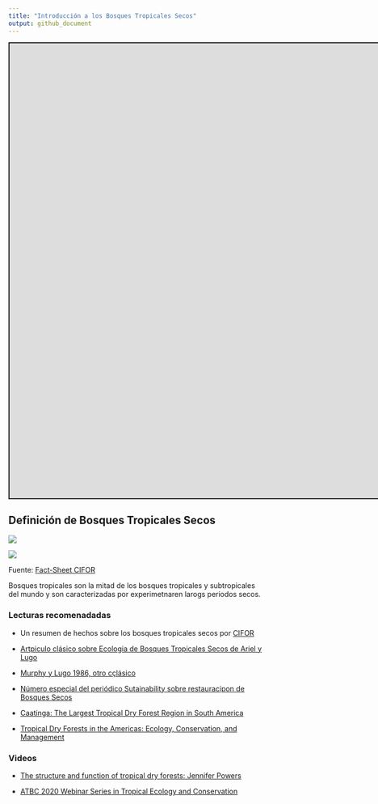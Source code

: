 ```yaml
---
title: "Introducción a los Bosques Tropicales Secos"
output: github_document
---
```


<script src="/rmarkdown-libs/fitvids/fitvids.min.js"></script>
<div class="shareagain" style="min-width:300px;margin:1em auto;">
<iframe src="https://ecoaplic.org/en/slides_aulas/restor_unam/02_intro_dryfor.html#1" width="1600" height="900" style="border:2px solid currentColor;" loading="lazy" allowfullscreen></iframe>
<script>fitvids('.shareagain', {players: 'iframe'});</script>
</div>

## Definición de Bosques Tropicales Secos

![](/en/courses/socio_rest/02_Intro_dryforest/02_intro_dryfor_files/df_amer.png)

![](/en/courses/socio_rest/02_Intro_dryforest/02_intro_dryfor_files/df_asia.png)

Fuente: [Fact-Sheet CIFOR](https://www.cifor.org/publications/pdf_files/factsheet/4875-factsheet.pdf)

Bosques tropicales son la mitad de los bosques tropicales y subtropicales del mundo y son caracterizadas por experimetnaren larogs periodos secos.

### Lecturas recomenadadas

-   Un resumen de hechos sobre los bosques tropicales secos por [CIFOR](https://www.cifor.org/publications/pdf_files/factsheet/4875-factsheet.pdf)

-   [Artpiculo clásico sobre Ecologia de Bosques Tropicales Secos de Ariel y Lugo](http://links.jstor.org/sici?sici=0066-4162%281986%2917%3C67%3AEOTDF%3E2.0.CO%3B2-Z)

-   [Murphy y Lugo 1986, otro cçlásico](https://www.annualreviews.org/doi/abs/10.1146/annurev.es.17.110186.000435)

-   [Número especial del periódico Sutainability sobre restauracipon de Bosques Secos](https://www.mdpi.com/journal/sustainability/special_issues/TropicalDryForestRestoration)

-   [Caatinga: The Largest Tropical Dry Forest Region in South America](https://pt.b-ok.lat/book/3420963/c5d341)

-   [Tropical Dry Forests in the Americas: Ecology, Conservation, and Management](https://pt.b-ok.lat/book/2366156/5d59ef)

### Videos

-   [The structure and function of tropical dry forests: Jennifer Powers](https://www.youtube.com/watch?v=e-OXYOzBXI8)

-   [ATBC 2020 Webinar Series in Tropical Ecology and Conservation](https://tropicalbiology.org/webinars/atbc2020series/structure-and-function/)
